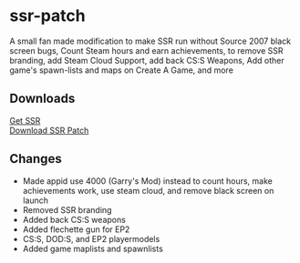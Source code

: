 # ssr-patch
A small fan made modification to make SSR run without Source 2007 black screen bugs, Count Steam hours and earn achievements, to remove SSR branding, add Steam Cloud Support, add back CS:S Weapons, Add other game's spawn-lists and maps on Create A Game, and more

## Downloads
[Get SSR](https://drive.google.com/file/d/0B2LJVvz5VEjEV3lnaUJFOHpxbkU/view)  
[Download SSR Patch](https://github.com/LeadKiller/ssr-patch/releases)

## Changes
* Made appid use 4000 (Garry's Mod) instead to count hours, make achievements work, use steam cloud, and remove black screen on launch
* Removed SSR branding
* Added back CS:S weapons
* Added flechette gun for EP2
* CS:S, DOD:S, and EP2 playermodels
* Added game maplists and spawnlists
